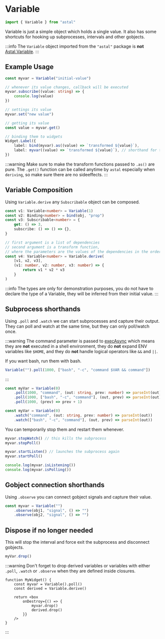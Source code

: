 # Variable

```js
import { Variable } from "astal"
```

Variable is just a simple object which holds a single value.
It also has some shortcuts for hooking up subprocesses, intervals and other gobjects.

:::info
The `Variable` object imported from the `"astal"` package is **not** [Astal.Variable](https://aylur.github.io/libastal/io/class.Variable.html).
:::

## Example Usage

```typescript
const myvar = Variable("initial-value")

// whenever its value changes, callback will be executed
myvar.subscribe((value: string) => {
    console.log(value)
})

// settings its value
myvar.set("new value")

// getting its value
const value = myvar.get()

// binding them to widgets
Widget.Label({
    label: bind(myvar).as((value) => `transformed ${value}`),
    label: myvar((value) => `transformed ${value}`), // shorthand for the above
})
```

:::warning
Make sure to make the transform functions passed to `.as()` are pure.
The `.get()` function can be called anytime by `astal` especially when `deriving`,
so make sure there are no sideeffects.
:::

## Variable Composition

Using `Variable.derive` any `Subscribable` object can be composed.

```typescript
const v1: Variable<number> = Variable(1)
const v2: Binding<number> = bind(obj, "prop")
const v3: Subscribable<number> = {
    get: () => 3,
    subscribe: () => () => {},
}

// first argument is a list of dependencies
// second argument is a transform function,
// where the parameters are the values of the dependencies in the order they were passed
const v4: Variable<number> = Variable.derive(
    [v1, v2, v3],
    (v1: number, v2: number, v3: number) => {
        return v1 * v2 * v3
    }
)
```

:::info
The types are only for demonstration purposes, you do not have to declare
the type of a Variable, they will be inferred from their initial value.
:::

## Subprocess shorthands

Using `.poll` and `.watch` we can start subprocesses and capture their
output. They can poll and watch at the same time, but they
can only poll/watch once.

:::warning
The command parameter is passed to [execAsync](/guide/typescript/utilities#executing-external-commands-and-scripts)
which means they are **not** executed in a shell environment,
they do **not** expand ENV variables like `$HOME`,
and they do **not** handle logical operators like `&&` and `||`.

If you want bash, run them with bash.

```js
Variable("").poll(1000, ["bash", "-c", "command $VAR && command"])
```

:::

```typescript
const myVar = Variable(0)
    .poll(1000, "command", (out: string, prev: number) => parseInt(out))
    .poll(1000, ["bash", "-c", "command"], (out, prev) => parseInt(out))
    .poll(1000, (prev) => prev + 1)
```

```typescript
const myVar = Variable(0)
    .watch("command", (out: string, prev: number) => parseInt(out))
    .watch(["bash", "-c", "command"], (out, prev) => parseInt(out))
```

You can temporarily stop them and restart them whenever.

```js
myvar.stopWatch() // this kills the subprocess
myvar.stopPoll()

myvar.startListen() // launches the subprocess again
myvar.startPoll()

console.log(myvar.isListening())
console.log(myvar.isPolling())
```

## Gobject connection shorthands

Using `.observe` you can connect gobject signals and capture their value.

```typescript
const myvar = Variable("")
    .observe(obj1, "signal", () => "")
    .observe(obj2, "signal", () => "")
```

## Dispose if no longer needed

This will stop the interval and force exit the subprocess and disconnect gobjects.

```js
myVar.drop()
```

:::warning
Don't forget to drop derived variables or variables with
either `.poll`, `.watch` or `.observe` when they are defined inside closures.

```tsx
function MyWidget() {
    const myvar = Variable().poll()
    const derived = Variable.derive()

    return <box
        onDestroy={() => {
            myvar.drop()
            derived.drop()
        }}
    />
}
```

:::
